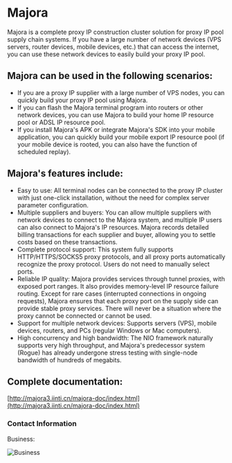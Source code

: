 # Majora

Majora is a complete proxy IP construction cluster solution for proxy IP pool supply chain systems. If you have a large number of network devices (VPS servers, router devices, mobile devices, etc.) that can access the internet, you can use these network devices to easily build your proxy IP pool.

## Majora can be used in the following scenarios:

- If you are a proxy IP supplier with a large number of VPS nodes, you can quickly build your proxy IP pool using Majora.
- If you can flash the Majora terminal program into routers or other network devices, you can use Majora to build your home IP resource pool or ADSL IP resource pool.
- If you install Majora's APK or integrate Majora's SDK into your mobile application, you can quickly build your mobile export IP resource pool (if your mobile device is rooted, you can also have the function of scheduled replay).

## Majora's features include:

- Easy to use: All terminal nodes can be connected to the proxy IP cluster with just one-click installation, without the need for complex server parameter configuration.
- Multiple suppliers and buyers: You can allow multiple suppliers with network devices to connect to the Majora system, and multiple IP users can also connect to Majora's IP resources. Majora records detailed billing transactions for each supplier and buyer, allowing you to settle costs based on these transactions.
- Complete protocol support: This system fully supports HTTP/HTTPS/SOCKS5 proxy protocols, and all proxy ports automatically recognize the proxy protocol. Users do not need to manually select ports.
- Reliable IP quality: Majora provides services through tunnel proxies, with exposed port ranges. It also provides memory-level IP resource failure routing. Except for rare cases (interrupted connections in ongoing requests), Majora ensures that each proxy port on the supply side can provide stable proxy services. There will never be a situation where the proxy cannot be connected or cannot be used.
- Support for multiple network devices: Supports servers (VPS), mobile devices, routers, and PCs (regular Windows or Mac computers).
- High concurrency and high bandwidth: The NIO framework naturally supports very high throughput, and Majora's predecessor system (Rogue) has already undergone stress testing with single-node bandwidth of hundreds of megabits.

## Complete documentation:

[http://majora3.iinti.cn/majora-doc/index.html](http://majora3.iinti.cn/majora-doc/index.html)

### Contact Information

Business:

![Business](https://oss.iinti.cn/QCCode/dwc.jpeg)
